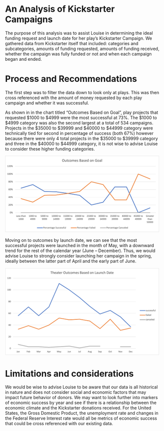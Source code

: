 # An Analysis of Kickstarter Campaigns #

The purpose of this analysis was to assist Louise in determining the ideal funding request and launch date for her play’s Kickstarter Campaign. We gathered data from Kickstarter itself that included: categories and subcategories, amounts of funding requested, amounts of funding received, whether the campaign was fully funded or not and when each campaign began and ended.

# Process and Recommendations #
The first step was to filter the data down to look only at plays. This was then cross referenced with the amount of money requested by each play campaign and whether it was successful.

As shown in in the chart titled “Outcomes Based on Goal”, play projects that requested $1000 to $4999 were the most successful at 73%. The $1000 to $4999 category was also the second largest at a total of 534 campaigns. Projects in the $35000 to $39999 and $40000 to $44999 category were technically tied for second in percentage of success (both 67%) however because there were only 4 total projects in the $35000 to $39999 category and three in the $40000 to $44999 category, it is not wise to advise Louise to consider these higher funding categories.

![](https://github.com/czammatore/kickstarter-analysis/blob/main/Outcomes_vs_Goals.png)

Moving on to outcomes by launch date, we can see that the most successful projects were launched in the month of May, with a downward trend for the rest of the calendar year (June – December). Thus, we would advise Louise to strongly consider launching her campaign in the spring, ideally between the latter part of April and the early part of June. 

![](https://github.com/czammatore/kickstarter-analysis/blob/main/Theater_Outcomes_vs_Launch.png)

# Limitations and considerations #

We would be wise to advise Louise to be aware that our data is all historical in nature and does not consider social and economic factors that may impact future behavior of donors. We may want to look further into markers of economic success by year and see if there is a relationship between the economic climate and the Kickstarter donations received. For the United States, the Gross Domestic Product, the unemployment rate and changes in the Federal Reserve Interest rate would all be metrics of economic success that could be cross referenced with our existing data.
